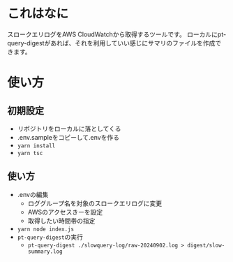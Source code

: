 # これはなに
スロークエリログをAWS CloudWatchから取得するツールです。
ローカルにpt-query-digestがあれば、それを利用していい感じにサマリのファイルを作成できます。

# 使い方
## 初期設定
- リポジトリをローカルに落としてくる
- .env.sampleをコピーして.envを作る
- `yarn install`
- `yarn tsc`

## 使い方
- .envの編集
    - ロググループ名を対象のスロークエリログに変更
    - AWSのアクセスきーを設定
    - 取得したい時間帯の指定
- `yarn node index.js`
- `pt-query-digest`の実行
    - `pt-query-digest ./slowquery-log/raw-20240902.log > digest/slow-summary.log`

